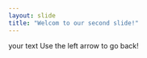 ```yaml
---
layout: slide
title: "Welcom to our second slide!"
---
```

your text
Use the left arrow to go back!
